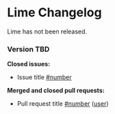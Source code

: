 # Lime Changelog #


Lime has not been released.

### Version TBD ###

**Closed issues:**

- Issue title [\#number](url)

**Merged and closed pull requests:**

- Pull request title [\#number](url) ([user](url))
